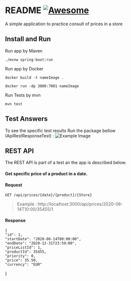 
# README [![Awesome](https://cdn.jsdelivr.net/gh/sindresorhus/awesome@d7305f38d29fed78fa85652e3a63e154dd8e8829/media/badge.svg)](https://github.com/sindresorhus/awesome#readme)
 A simple application to practice consult of prices in a store


## Install and Run

 Run app by Maven

    ./mvnw spring-boot:run

Run app by Docker

    docker build -t nameImage .

    docker run -dp 3000:7001 nameImage

Run Tests by mvn 
    
    mvn test

## Test Answers
To see the specific test results Run the package bellow (ApiRestResponseTest) :
![Example Image](https://lh3.googleusercontent.com/fife/APg5EOYKK3xkmoG6l5RuUEeiGs-tPQxN6H4CT-Tl9wZ427V8PxhGuug_Lz8lJZ3gXm9krRAkOoW8VRY_Dk0SlOlkBBdj4cMoCYWcjDP5da1LealZb_0GJTEYXWSzETYlaKS6Xk-tJNsWiEucgX5nUznhJSFBAznO08GP66auyJ-6mqFWr-86LuEP-o1o07lQGuKMk3cy2wJjQhulb0MAyq8gsGE-eCM3LaRj4FQWAAWQeI9fptq6aIdqdO9zEy2M1WhgllGINt_G4u1haSOdjNB1BPhpWfYkjxKdNNXkfLbNwbMABrXzhthy-h6ewBKzK7bjXLUzPzW9Gp0W-nWII2EpIkUA_cAt0doG7tE0gUUjoM-KVs2TiJwLH6ezczIyPiCUfeKi3IXjibaSW0irrzuLXGry5tXIlm09pHtWCx4Mvafbrp-b1ddnTBcTYWRovk_iJzoKXsBALW3wrH_O4nS2q4oMZeChd_uCyqGw8cE6A7Hsu_M46vPy1JINqOtOJeojOID72lUBzohMKkK1FZf-HQ0ekfH9ieMVC7JXVoGltm8PwJQyTW4fQcyJAb6Sdxf_4E7kLTfwyjkLYoUKora6ngQJ52nbhXP1BxkXSnIF3EcSnxD9t2GkqtdCVXqKoIUZ3rI2BRieg3mtRliAFnL3ECc0iS13zEhn--zr9Wu56CrNiMdBCD99bI9OHblUbN1iTz89_5Vto3mkNaZZJwIWskq7X22w8jG74mzr6PjOsmEQRj88Wa2rVbuNbcv5gS19hGgf4KgvZTMiBXpn2EnevKfRKswJhYX7djNwPIQg4Mln1t-bVAuHclfS-zVRJQTp2SnU796qQySH484Yy8W8nKYgpGIHNrbFBIQqA4p3CCAwdM1I1C87ifY3JJ3V0UZkDkiDs9STIiWrgJepviwjYfY2V8yqv6nEW36NbQ0EbXtvh7abAtt3oHnMkTf3AuLchEYebU2-a-GEJ_8iYVpsarYzzriH76ZmPymQLvZIHQllEre7jBrHwCzSmGXsdbrTfyON4Pvv1AEe9zvM7Wh2BaoJEhkyAg_cUmwydNGo7Gnnfo5KFDS6y6jeK7DDqi9tV0TraazFHwMOTtrxVdy6zS8RDnvWu0s7hxWY7qEaOHc7L9cq5n8kxL2oEIRpEKBVXOfO4Ql0QUgd6mUx0fqxQ3qBxcgFbrZ1CZUPkZQZycX-7XbYto-519wZ7EWFoYEVSNy0L8y_yFw78O-fnmUCQLr4pL9e_kfPlpncWUOiTWFasY2Esu3GplP3xL-jL5MN3kyKk4OsldbhSDuZIKjJ2kQqP0misunJn5lGz33dgH7X6mGj9tkTRbr6LL16OxFn5hnqaBpR3kTfTlPQMuruolahvUyTau5B3Zjc-R0XoCBWwrrbGt2Rmq2cP_AjAOVMgOiPNfJhQoJQZuZiY_EU-VzPKcP29hG3pvS2mqADqUEmgC4MXU9nixG6aYEDHIGWD__WqZU8tJOIGU2bCTF3_bKHPJ6JBSK4ukpo8u0y1DIUBkhiaBM5g-_cvUv9rA=w1921-h881)


## REST API

The REST API is part of a test an the app is described below.

#### Get specific price of a product in a date.

#### Request

`GET /api/prices/{date}/{product}/{Store}`

>Example : http://localhost:3000/api/prices/2020-06-14T10:00/35455/1

#### Response

    {
    "id": 1,
    "startDate": "2020-06-14T00:00:00",
    "endDate": "2020-12-31T23:59:00",
    "priceListId": 1,
    "productId": 35455,
    "priority": 0,
    "price": 35.50,
    "currency": "EUR"
}
